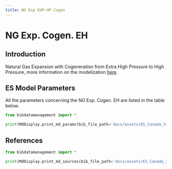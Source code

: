 ```yaml
---
title: NG Exp EHP-HP Cogen
---
```


# NG Exp. Cogen. EH

## Introduction

Natural Gas Expansion with Cogeneration from Extra High Pressure to High Pressure, more information on the
modelization [here](https://gitlab.com/ipese/on-the-role-of-energy-infrastructure-in-the-energy-transition/-/tree/main/03_Infrastructure-Documentation/02_Gas-Infrastructure?ref_type=heads).

## ES Model Parameters

All the parameters concerning the NG Exp. Cogen. EH are listed in the table
below.

```python exec="on"
from bibdatamanagement import *

print(MdDisplay.print_md_params(bib_file_path='docs/assets/ES_Canada_3.bib', filter_entry='NG_EXP_EH_COGEN'))
```

## References

```python exec="on"
from bibdatamanagement import *

print(MdDisplay.print_md_sources(bib_file_path='docs/assets/ES_Canada_3.bib', filter_entry='NG_EXP_EH_COGEN'))
```
